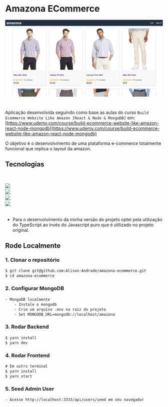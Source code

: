 # Amazona ECommerce

![amazona](template/images/amazona.png)

#

Aplicação desenvolvida seguindo como base as aulas do curso `Build Ecommerce Website Like Amazon [React & Node & MongoDB]` em: [https://www.udemy.com/course/build-ecommerce-website-like-amazon-react-node-mongodb](https://www.udemy.com/course/build-ecommerce-website-like-amazon-react-node-mongodb)

O objetivo é o desenvolvimento de uma plataforma e-commerce totalmente funcional que replica o layout da amazon.

## Tecnologias

<br>

![](https://img.shields.io/badge/node.js%20-%2343853D.svg?&style=for-the-badge&logo=node.js&logoColor=white) <br>
![](https://img.shields.io/badge/typescript%20-%23007ACC.svg?&style=for-the-badge&logo=typescript&logoColor=white) <br>
![](https://img.shields.io/badge/react%20-%2320232a.svg?&style=for-the-badge&logo=react&logoColor=%2361DAFB) <br>
![](https://img.shields.io/badge/redux%20-%23593d88.svg?&style=for-the-badge&logo=redux&logoColor=white) <br>
![]()

-   Para o desenvolvimento da minha versão do projeto optei pela utilização do TypeScript ao invés do Javascript puro que é utilizado no projeto original.

## Rode Localmente

### 1. Clonar o repositório

    $ git clone git@github.com:Alison-Andrade/amazona-ecommerce.git
    $ cd amazona-ecommerce

### 2. Configurar MongoDB

    - MongoDB localmente
        - Instale o mongodb
        - Crie um arquivo .env na raiz do projeto
        - Set MONGODB_URL=mongodb://localhost/amazona

### 3. Rodar Backend

    $ yarn install
    $ yarn dev

### 4. Rodar Frontend

    # Em outro terminal
    $ yarn install
    $ yarn start

### 5. Seed Admin User

    - Acesse http://localhost:3333/api/users/seed em seu navegador
